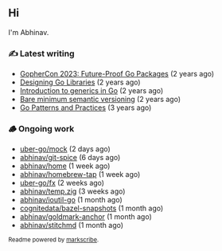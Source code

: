 ## Hi

I'm Abhinav.

### ✍️ Latest writing


- [GopherCon 2023: Future-Proof Go Packages](https://abhinavg.net/2023/09/27/future-proof-packages/) (2 years ago)
- [Designing Go Libraries](https://abhinavg.net/2022/12/06/designing-go-libraries/) (2 years ago)
- [Introduction to generics in Go](https://abhinavg.net/2022/11/23/generics-intro/) (2 years ago)
- [Bare minimum semantic versioning](https://abhinavg.net/2022/11/07/semver/) (2 years ago)
- [Go Patterns and Practices](https://abhinavg.net/2022/09/19/go-patterns-and-practices-talk/) (3 years ago)

### 🪵 Ongoing work


- [uber-go/mock](https://github.com/uber-go/mock) (2 days ago)
- [abhinav/git-spice](https://github.com/abhinav/git-spice) (6 days ago)
- [abhinav/home](https://github.com/abhinav/home) (1 week ago)
- [abhinav/homebrew-tap](https://github.com/abhinav/homebrew-tap) (1 week ago)
- [uber-go/fx](https://github.com/uber-go/fx) (2 weeks ago)
- [abhinav/temp.zig](https://github.com/abhinav/temp.zig) (3 weeks ago)
- [abhinav/ioutil-go](https://github.com/abhinav/ioutil-go) (1 month ago)
- [cognitedata/bazel-snapshots](https://github.com/cognitedata/bazel-snapshots) (1 month ago)
- [abhinav/goldmark-anchor](https://github.com/abhinav/goldmark-anchor) (1 month ago)
- [abhinav/stitchmd](https://github.com/abhinav/stitchmd) (1 month ago)

<sub>Readme powered by [markscribe](https://github.com/muesli/markscribe).</sub>
